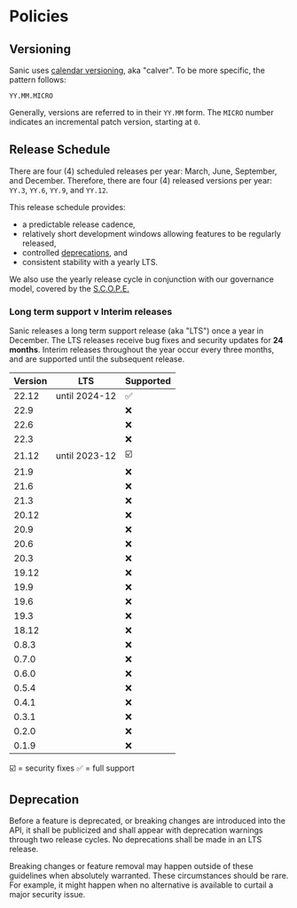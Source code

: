 # Policies

## Versioning

Sanic uses [calendar versioning](https://calver.org/), aka "calver". To be more specific, the pattern follows:

```
YY.MM.MICRO
```

Generally, versions are referred to in their `YY.MM` form. The `MICRO` number indicates an incremental patch version, starting at `0`.

## Release Schedule

There are four (4) scheduled releases per year: March, June, September, and December. Therefore, there are four (4) released versions per year: `YY.3`, `YY.6`, `YY.9`, and `YY.12`.

This release schedule provides:

- a predictable release cadence,
- relatively short development windows allowing features to be regularly released,
- controlled [deprecations](#deprecation), and
- consistent stability with a yearly LTS.

We also use the yearly release cycle in conjunction with our governance model, covered by the [S.C.O.P.E.](./scope.md)

### Long term support v Interim releases

Sanic releases a long term support release (aka "LTS") once a year in December. The LTS releases receive bug fixes and security updates for **24 months**. Interim releases throughout the year occur every three months, and are supported until the subsequent release.

| Version | LTS           | Supported                 |
| ------- | ------------- | ------------------------- |
| 22.12   | until 2024-12 | :white_check_mark:      |
| 22.9    |               | :x:                       |
| 22.6    |               | :x:                       |
| 22.3    |               | :x:                       |
| 21.12   | until 2023-12 | :ballot_box_with_check: |
| 21.9    |               | :x:                       |
| 21.6    |               | :x:                       |
| 21.3    |               | :x:                       |
| 20.12   |               | :x:                       |
| 20.9    |               | :x:                       |
| 20.6    |               | :x:                       |
| 20.3    |               | :x:                       |
| 19.12   |               | :x:                       |
| 19.9    |               | :x:                       |
| 19.6    |               | :x:                       |
| 19.3    |               | :x:                       |
| 18.12   |               | :x:                       |
| 0.8.3   |               | :x:                       |
| 0.7.0   |               | :x:                       |
| 0.6.0   |               | :x:                       |
| 0.5.4   |               | :x:                       |
| 0.4.1   |               | :x:                       |
| 0.3.1   |               | :x:                       |
| 0.2.0   |               | :x:                       |
| 0.1.9   |               | :x:                       |

:ballot_box_with_check: = security fixes :white_check_mark: = full support

## Deprecation

Before a feature is deprecated, or breaking changes are introduced into the API, it shall be publicized and shall appear with deprecation warnings through two release cycles. No deprecations shall be made in an LTS release.

Breaking changes or feature removal may happen outside of these guidelines when absolutely warranted. These circumstances should be rare. For example, it might happen when no alternative is available to curtail a major security issue.
